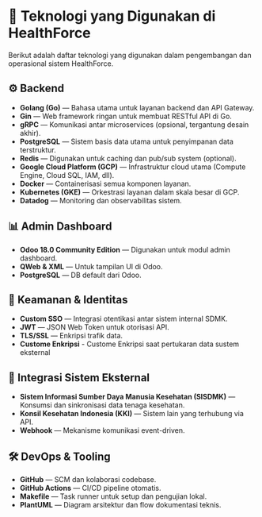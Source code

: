 # 📌 Teknologi yang Digunakan di HealthForce

Berikut adalah daftar teknologi yang digunakan dalam pengembangan dan operasional sistem HealthForce.

## ⚙️ Backend
- **Golang (Go)** — Bahasa utama untuk layanan backend dan API Gateway.
- **Gin** — Web framework ringan untuk membuat RESTful API di Go.
- **gRPC** — Komunikasi antar microservices (opsional, tergantung desain akhir).
- **PostgreSQL** — Sistem basis data utama untuk penyimpanan data terstruktur.
- **Redis** — Digunakan untuk caching dan pub/sub system (optional).
- **Google Cloud Platform (GCP)** — Infrastruktur cloud utama (Compute Engine, Cloud SQL, IAM, dll).
- **Docker** — Containerisasi semua komponen layanan.
- **Kubernetes (GKE)** — Orkestrasi layanan dalam skala besar di GCP.
- **Datadog** — Monitoring dan observabilitas sistem.

## 📊 Admin Dashboard
- **Odoo 18.0 Community Edition** — Digunakan untuk modul admin dashboard.
- **QWeb & XML** — Untuk tampilan UI di Odoo.
- **PostgreSQL** — DB default dari Odoo.

## 🔐 Keamanan & Identitas
- **Custom SSO** — Integrasi otentikasi antar sistem internal SDMK.
- **JWT** — JSON Web Token untuk otorisasi API.
- **TLS/SSL** — Enkripsi trafik data.
- **Custome Enkripsi** - Custome Enkripsi saat pertukaran data sustem eksternal


## 🔄 Integrasi Sistem Eksternal
- **Sistem Informasi Sumber Daya Manusia Kesehatan (SISDMK)** — Konsumsi dan sinkronisasi data tenaga kesehatan.
- **Konsil Kesehatan Indonesia (KKI)** — Sistem lain yang terhubung via API.
- **Webhook** — Mekanisme komunikasi event-driven.

## 🛠️ DevOps & Tooling
- **GitHub** — SCM dan kolaborasi codebase.
- **GitHub Actions** — CI/CD pipeline otomatis.
- **Makefile** — Task runner untuk setup dan pengujian lokal.
- **PlantUML** — Diagram arsitektur dan flow dokumentasi teknis.
